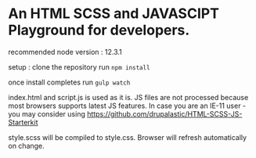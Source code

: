 # An HTML SCSS and JAVASCIPT Playground for developers.

recommended node version : 12.3.1

setup :
clone the repository
run `npm install`

once install completes
run `gulp watch`

index.html and script.js is used as it is. 
JS files are not processed because most browsers supports latest JS features. In case you are an IE-11 user - you may consider using https://github.com/drupalastic/HTML-SCSS-JS-Starterkit 

style.scss will be compiled to style.css. Browser will refresh automatically on change. 
